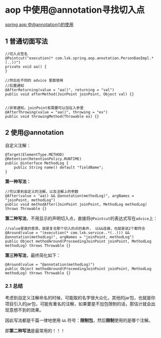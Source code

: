 # aop 中使用@annotation寻找切入点

[spring aop 中@annotation()的使用](https://www.cnblogs.com/fanheyan/articles/10366682.html)

## 1 普通切面写法

```
//切入点签名
@Pointcut("execution(* com.lxk.spring.aop.annotation.PersonDaoImpl.*(..))")
private void aa() {
}

//然后在不同的 advice 里面使用
//后置通知
@AfterReturning(value = "aa()", returning = "val")
public void afterMethod(JoinPoint joinPoint, Object val) {}


//异常通知，joinPoint有需要可以加在入参里
@AfterThrowing(value = "aa()", throwing = "ex")
public void throwingMethod(Throwable ex) {}
```

## 2 使用@annotation

自定义注解：

```
@Target(ElementType.METHOD)
@Retention(RetentionPolicy.RUNTIME)
public @interface MethodLog {
    public String name() default "fieldName";
}
```

**第一种写法：**

```
//可以拿到自定义的注解，以及注解上的参数
@After(value = "aa() && @annotation(methodLog)", argNames = "joinPoint, methodLog")
public void methodAfter(JoinPoint joinPoint, MethodLog methodLog) throws Throwable {}
```

**第二种写法**，不用显示的声明切入点，直接将`@Pointcut`的表达式写在`advice`上：

```
//value里面的意思，就是复合那个切入的点的条件， 以&&连接，也就是说2个都符合
@Around(value = "(execution(* com.lxk.service..*(..))) && @annotation(methodLog)", argNames = "joinPoint, methodLog")
public Object methodAround(ProceedingJoinPoint joinPoint, MethodLog methodLog) throws Throwable {}
```

**第三种写法**，最终简化如下：

```
@Around(value = "@annotation(methodLog)")
public Object methodAround(ProceedingJoinPoint joinPoint, MethodLog methodLog) throws Throwable {}
```

### 2.1 总结

考虑到自定义注解命名的时候，可能取的名字很大众化，其他的jar包，也就是你项目引入的jar包，可能有重名的注解，如果要是不加包限制的话，那估计就会出现意想不到的效果。

因此写法都是千篇一律地使用 `&&` 符号：**限制包**，然后**限制**使用的是哪个注解。

即**第二种写法**是最常用的！！！